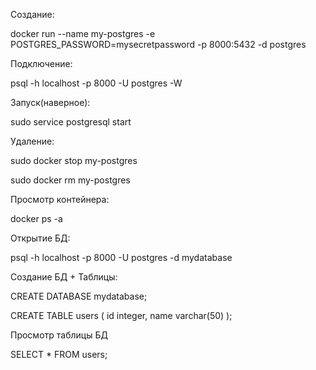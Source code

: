 Создание:

docker run --name my-postgres -e POSTGRES_PASSWORD=mysecretpassword -p 8000:5432 -d postgres

Подключение:

psql -h localhost -p 8000 -U postgres -W

Запуск(наверное):

sudo service postgresql start

Удаление: 

sudo docker stop my-postgres

sudo docker rm my-postgres


Просмотр контейнера:

docker ps -a

Открытие БД:

psql -h localhost -p 8000 -U postgres -d mydatabase


Создание БД + Таблицы:

CREATE DATABASE mydatabase;

CREATE TABLE users (
    id integer,
    name varchar(50)
);

Просмотр таблицы БД

SELECT * FROM users;
